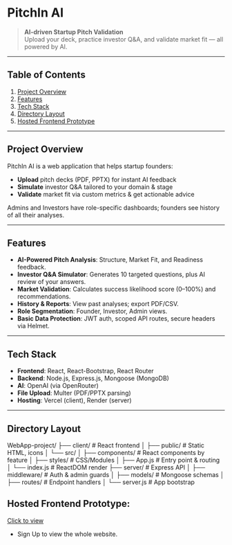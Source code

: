 # PitchIn AI 

> **AI-driven Startup Pitch Validation**  
> Upload your deck, practice investor Q&A, and validate market fit — all powered by AI.

---

## Table of Contents

1. [Project Overview](#project-overview)  
2. [Features](#features)  
3. [Tech Stack](#tech-stack)  
4. [Directory Layout](#directory-layout)  
5. [Hosted Frontend Prototype](#hosted-frontend-prototype)  

---

## Project Overview

PitchIn AI is a web application that helps startup founders:

- **Upload** pitch decks (PDF, PPTX) for instant AI feedback  
- **Simulate** investor Q&A tailored to your domain & stage  
- **Validate** market fit via custom metrics & get actionable advice  

Admins and Investors have role-specific dashboards; founders see history of all their analyses.

---

## Features

- **AI-Powered Pitch Analysis**: Structure, Market Fit, and Readiness feedback.  
- **Investor Q&A Simulator**: Generates 10 targeted questions, plus AI review of your answers.  
- **Market Validation**: Calculates success likelihood score (0–100%) and recommendations.  
- **History & Reports**: View past analyses; export PDF/CSV.  
- **Role Segmentation**: Founder, Investor, Admin views.  
- **Basic Data Protection**: JWT auth, scoped API routes, secure headers via Helmet.

---

## Tech Stack

- **Frontend**: React, React-Bootstrap, React Router  
- **Backend**: Node.js, Express.js, Mongoose (MongoDB)  
- **AI**: OpenAI (via OpenRouter)  
- **File Upload**: Multer (PDF/PPTX parsing)  
- **Hosting**: Vercel (client), Render (server)

---

## Directory Layout

WebApp-project/
├── client/ # React frontend
│ ├── public/ # Static HTML, icons
│ └── src/
│ ├── components/ # React components by feature
│ ├── styles/ # CSS/Modules
│ ├── App.js # Entry point & routing
│ └── index.js # ReactDOM render
├── server/ # Express API
│ ├── middleware/ # Auth & admin guards
│ ├── models/ # Mongoose schemas
│ ├── routes/ # Endpoint handlers
│ └── server.js # App bootstrap

## Hosted Frontend Prototype:
[Click to view](https://web-app-project-umber.vercel.app/)
- Sign Up to view the whole website. 
